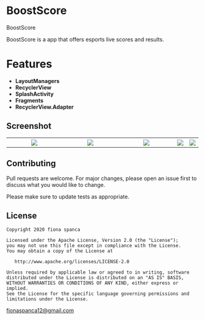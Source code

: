 # BoostScore
BoostScore

BoostScore is a app that offers esports live scores and results.

# Features 

 * **LayoutManagers**
 * **RecyclerView**
 * **SplashActivity**
 * **Fragments**
 * **RecyclerView.Adapter**  


Screenshot
--------------------------

<table width="100%">
	<tr>
	  <th width="33%"><img src="https://user-images.githubusercontent.com/69512672/89970387-0908e780-dc59-11ea-839d-6d73020f74b9.jpg"></th>
	  <th width="33%"><img src="https://user-images.githubusercontent.com/69512672/89970388-0a3a1480-dc59-11ea-9e39-a19ebcf5c2b2.jpg"></th>
	  <th width="33%"><img src="https://user-images.githubusercontent.com/69512672/89970390-0a3a1480-dc59-11ea-9909-d16763a65712.jpg"></th>
      <th width="33%"><img src="https://user-images.githubusercontent.com/69512672/89970391-0ad2ab00-dc59-11ea-85ee-35c6aa07bb79.jpg"></th>
	  <th width="33%"><img src="https://user-images.githubusercontent.com/69512672/89970393-0ad2ab00-dc59-11ea-8881-b2bf030d7e68.jpg"></th>
	</tr>
</table>





## Contributing
Pull requests are welcome. For major changes, please open an issue first to discuss what you would like to change.

Please make sure to update tests as appropriate.

License
-------

    Copyright 2020 fiona spanca

    Licensed under the Apache License, Version 2.0 (the "License");
    you may not use this file except in compliance with the License.
    You may obtain a copy of the License at

       http://www.apache.org/licenses/LICENSE-2.0

    Unless required by applicable law or agreed to in writing, software
    distributed under the License is distributed on an "AS IS" BASIS,
    WITHOUT WARRANTIES OR CONDITIONS OF ANY KIND, either express or implied.
    See the License for the specific language governing permissions and
    limitations under the License.
<fionaspanca12@gmail.com>

